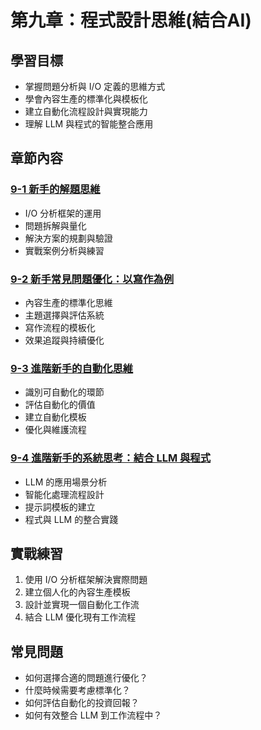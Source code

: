 # 第九章：程式設計思維(結合AI)

## 學習目標
- 掌握問題分析與 I/O 定義的思維方式
- 學會內容生產的標準化與模板化
- 建立自動化流程設計與實現能力
- 理解 LLM 與程式的智能整合應用

## 章節內容

### [9-1 新手的解題思維](9-1.md)
- I/O 分析框架的運用
- 問題拆解與量化
- 解決方案的規劃與驗證
- 實戰案例分析與練習

### [9-2 新手常見問題優化：以寫作為例](9-2.md)
- 內容生產的標準化思維
- 主題選擇與評估系統
- 寫作流程的模板化
- 效果追蹤與持續優化

### [9-3 進階新手的自動化思維](9-3.md)
- 識別可自動化的環節
- 評估自動化的價值
- 建立自動化模板
- 優化與維護流程

### [9-4 進階新手的系統思考：結合 LLM 與程式](9-4.md)
- LLM 的應用場景分析
- 智能化處理流程設計
- 提示詞模板的建立
- 程式與 LLM 的整合實踐

## 實戰練習
1. 使用 I/O 分析框架解決實際問題
2. 建立個人化的內容生產模板
3. 設計並實現一個自動化工作流
4. 結合 LLM 優化現有工作流程

## 常見問題
- 如何選擇合適的問題進行優化？
- 什麼時候需要考慮標準化？
- 如何評估自動化的投資回報？
- 如何有效整合 LLM 到工作流程中？
